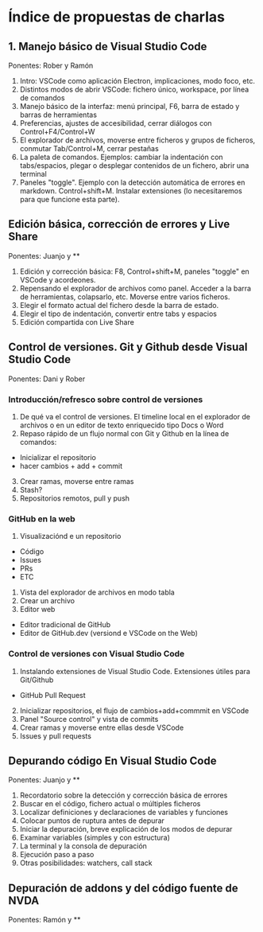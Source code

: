 # Índice de propuestas de charlas

## 1. Manejo básico de Visual Studio Code

Ponentes: Rober y Ramón

1. Intro: VSCode como aplicación Electron, implicaciones, modo foco, etc.
2. Distintos modos de abrir VSCode: fichero único, workspace, por línea de comandos
3. Manejo básico de la interfaz: menú principal, F6, barra de estado y barras de herramientas
4. Preferencias, ajustes de accesibilidad, cerrar diálogos con Control+F4/Control+W
5. El explorador de archivos, moverse entre ficheros y grupos de ficheros, conmutar Tab/Control+M, cerrar pestañas
6. La paleta de comandos. Ejemplos: cambiar la indentación con tabs/espacios, plegar o desplegar contenidos de un fichero, abrir una terminal
7. Paneles "toggle". Ejemplo con la detección automática de errores en markdown. Control+shift+M. Instalar extensiones (lo necesitaremos para que funcione esta parte).

## Edición básica, corrección de errores y Live Share

Ponentes: Juanjo y **

1. Edición y corrección básica: F8, Control+shift+M, paneles "toggle" en VSCode y acordeones.
2. Repensando el explorador de archivos como panel. Acceder a la barra de herramientas, colapsarlo, etc. Moverse entre varios ficheros.
3. Elegir el formato actual del fichero desde la barra de estado.
4. Elegir el tipo de indentación, convertir entre tabs y espacios
5. Edición compartida con Live Share

## Control de versiones. Git y Github desde Visual Studio Code

Ponentes: Dani y Rober

### Introducción/refresco sobre control de versiones

1. De qué va el control de versiones. El timeline local en el explorador de archivos o en un editor de texto enriquecido tipo Docs o Word
2. Repaso rápido de un flujo normal con Git y Github en la línea de comandos:
  - Inicializar el repositorio
  - hacer cambios + add + commit
3. Crear ramas, moverse entre ramas
4. Stash?
5. Repositorios remotos, pull y push

### GitHub en la web

1. Visualizaciónd e un repositorio
  - Código
  - Issues
  - PRs
  - ETC
1. Vista del explorador de archivos en modo tabla
1. Crear un archivo
1. Editor web
  - Editor tradicional de GitHub
  - Editor de GitHub.dev (versiond e VSCode on the Web)

### Control de versiones con Visual Studio Code

1. Instalando extensiones de Visual Studio Code. Extensiones útiles para Git/Github
  - GitHub Pull Request
2. Inicializar repositorios, el flujo de cambios+add+commmit en VSCode
3. Panel "Source control" y vista de commits
4. Crear ramas y moverse entre ellas desde VSCode
5. Issues y pull requests

## Depurando código En Visual Studio Code

Ponentes: Juanjo y **

1. Recordatorio sobre la detección y corrección básica de errores
2. Buscar en el código, fichero actual o múltiples ficheros
3. Localizar definiciones y declaraciones de variables y funciones
4. Colocar puntos de ruptura antes de depurar
5. Iniciar la depuración, breve explicación de los modos de depurar
6. Examinar variables (simples y con estructura)
7. La terminal y la consola de depuración
8. Ejecución paso a paso
9. Otras posibilidades: watchers, call stack

## Depuración de addons y del código fuente de NVDA

Ponentes: Ramón y **

